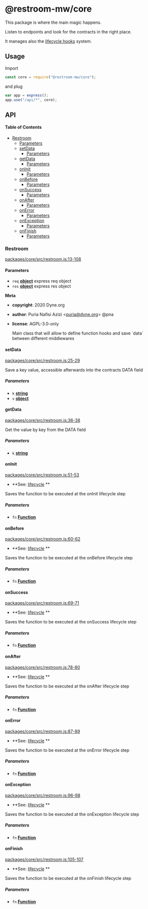 # @restroom-mw/core

This package is where the main magic happens.

Listen to endpoints and look for the contracts in the right place.

It manages also the [lifecycle hooks](/architecture?id=lifecycle-hooks) system.

## Usage

Import

```js
const core = require("@restroom-mw/core");
```

and plug

```js
var app = express();
app.use("/api/*", core);
```

## API

<!-- Generated by documentation.js. Update this documentation by updating the source code. -->

#### Table of Contents

-   [Restroom](#restroom)
    -   [Parameters](#parameters)
    -   [setData](#setdata)
        -   [Parameters](#parameters-1)
    -   [getData](#getdata)
        -   [Parameters](#parameters-2)
    -   [onInit](#oninit)
        -   [Parameters](#parameters-3)
    -   [onBefore](#onbefore)
        -   [Parameters](#parameters-4)
    -   [onSuccess](#onsuccess)
        -   [Parameters](#parameters-5)
    -   [onAfter](#onafter)
        -   [Parameters](#parameters-6)
    -   [onError](#onerror)
        -   [Parameters](#parameters-7)
    -   [onException](#onexception)
        -   [Parameters](#parameters-8)
    -   [onFinish](#onfinish)
        -   [Parameters](#parameters-9)

### Restroom

[packages/core/src/restroom.js:13-108](https://github.com/dyne/restroom-mw/blob/f8af9488d0719d50796f1c613b91c2d32cd0f3c8/packages/core/src/restroom.js#L13-L108 "Source code on GitHub")

#### Parameters

-   `req` **[object](https://developer.mozilla.org/docs/Web/JavaScript/Reference/Global_Objects/Object)** express req object
-   `res` **[object](https://developer.mozilla.org/docs/Web/JavaScript/Reference/Global_Objects/Object)** express res object

**Meta**

-   **copyright**: 2020 Dyne.org

-   **author**: Puria Nafisi Azizi &lt;puria@dyne.org> @pna
-   **license**: AGPL-3.0-only

    Main class that will allow to define function hooks and
    save \`data\` between different middlewares

#### setData

[packages/core/src/restroom.js:25-29](https://github.com/dyne/restroom-mw/blob/f8af9488d0719d50796f1c613b91c2d32cd0f3c8/packages/core/src/restroom.js#L25-L29 "Source code on GitHub")

Save a key value, accessible afterwards into the contracts DATA field

##### Parameters

-   `k` **[string](https://developer.mozilla.org/docs/Web/JavaScript/Reference/Global_Objects/String)** 
-   `v` **[object](https://developer.mozilla.org/docs/Web/JavaScript/Reference/Global_Objects/Object)** 

#### getData

[packages/core/src/restroom.js:36-38](https://github.com/dyne/restroom-mw/blob/f8af9488d0719d50796f1c613b91c2d32cd0f3c8/packages/core/src/restroom.js#L36-L38 "Source code on GitHub")

Get the value by key from the DATA field

##### Parameters

-   `k` **[string](https://developer.mozilla.org/docs/Web/JavaScript/Reference/Global_Objects/String)** 

#### onInit

[packages/core/src/restroom.js:51-53](https://github.com/dyne/restroom-mw/blob/f8af9488d0719d50796f1c613b91c2d32cd0f3c8/packages/core/src/restroom.js#L51-L53 "Source code on GitHub")

-   **See: [lifecycle](/architecture?id=lifecycle-hooks)
    **

Saves the function to be executed at the onInit lifecycle step

##### Parameters

-   `fn` **[Function](https://developer.mozilla.org/docs/Web/JavaScript/Reference/Statements/function)** 

#### onBefore

[packages/core/src/restroom.js:60-62](https://github.com/dyne/restroom-mw/blob/f8af9488d0719d50796f1c613b91c2d32cd0f3c8/packages/core/src/restroom.js#L60-L62 "Source code on GitHub")

-   **See: [lifecycle](/architecture?id=lifecycle-hooks)
    **

Saves the function to be executed at the onBefore lifecycle step

##### Parameters

-   `fn` **[Function](https://developer.mozilla.org/docs/Web/JavaScript/Reference/Statements/function)** 

#### onSuccess

[packages/core/src/restroom.js:69-71](https://github.com/dyne/restroom-mw/blob/f8af9488d0719d50796f1c613b91c2d32cd0f3c8/packages/core/src/restroom.js#L69-L71 "Source code on GitHub")

-   **See: [lifecycle](/architecture?id=lifecycle-hooks)
    **

Saves the function to be executed at the onSuccess lifecycle step

##### Parameters

-   `fn` **[Function](https://developer.mozilla.org/docs/Web/JavaScript/Reference/Statements/function)** 

#### onAfter

[packages/core/src/restroom.js:78-80](https://github.com/dyne/restroom-mw/blob/f8af9488d0719d50796f1c613b91c2d32cd0f3c8/packages/core/src/restroom.js#L78-L80 "Source code on GitHub")

-   **See: [lifecycle](/architecture?id=lifecycle-hooks)
    **

Saves the function to be executed at the onAfter lifecycle step

##### Parameters

-   `fn` **[Function](https://developer.mozilla.org/docs/Web/JavaScript/Reference/Statements/function)** 

#### onError

[packages/core/src/restroom.js:87-89](https://github.com/dyne/restroom-mw/blob/f8af9488d0719d50796f1c613b91c2d32cd0f3c8/packages/core/src/restroom.js#L87-L89 "Source code on GitHub")

-   **See: [lifecycle](/architecture?id=lifecycle-hooks)
    **

Saves the function to be executed at the onError lifecycle step

##### Parameters

-   `fn` **[Function](https://developer.mozilla.org/docs/Web/JavaScript/Reference/Statements/function)** 

#### onException

[packages/core/src/restroom.js:96-98](https://github.com/dyne/restroom-mw/blob/f8af9488d0719d50796f1c613b91c2d32cd0f3c8/packages/core/src/restroom.js#L96-L98 "Source code on GitHub")

-   **See: [lifecycle](/architecture?id=lifecycle-hooks)
    **

Saves the function to be executed at the onException lifecycle step

##### Parameters

-   `fn` **[Function](https://developer.mozilla.org/docs/Web/JavaScript/Reference/Statements/function)** 

#### onFinish

[packages/core/src/restroom.js:105-107](https://github.com/dyne/restroom-mw/blob/f8af9488d0719d50796f1c613b91c2d32cd0f3c8/packages/core/src/restroom.js#L105-L107 "Source code on GitHub")

-   **See: [lifecycle](/architecture?id=lifecycle-hooks)
    **

Saves the function to be executed at the onFinish lifecycle step

##### Parameters

-   `fn` **[Function](https://developer.mozilla.org/docs/Web/JavaScript/Reference/Statements/function)** 
